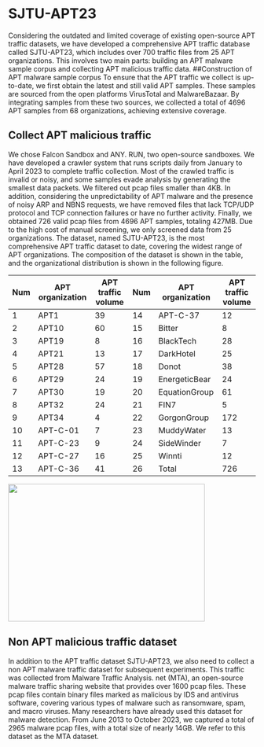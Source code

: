 # SJTU-APT23
Considering the outdated and limited coverage of existing open-source APT traffic datasets, we have developed a comprehensive APT traffic database called SJTU-APT23, which includes over 700 traffic files from 25 APT organizations. This involves two main parts: building an APT malware sample corpus and collecting APT malicious traffic data.
##Construction of APT malware sample corpus
To ensure that the APT traffic we collect is up-to-date, we first obtain the latest and still valid APT samples. These samples are sourced from the open platforms VirusTotal and MalwareBazaar. By integrating samples from these two sources, we collected a total of 4696 APT samples from 68 organizations, achieving extensive coverage.
## Collect APT malicious traffic
We chose Falcon Sandbox and ANY. RUN, two open-source sandboxes. We have developed a crawler system that runs scripts daily from January to April 2023 to complete traffic collection.
Most of the crawled traffic is invalid or noisy, and some samples evade analysis by generating the smallest data packets. We filtered out pcap files smaller than 4KB. In addition, considering the unpredictability of APT malware and the presence of noisy ARP and NBNS requests, we have removed files that lack TCP/UDP protocol and TCP connection failures or have no further activity.
Finally, we obtained 726 valid pcap files from 4696 APT samples, totaling 427MB. Due to the high cost of manual screening, we only screened data from 25 organizations. The dataset, named SJTU-APT23, is the most comprehensive APT traffic dataset to date, covering the widest range of APT organizations. The composition of the dataset is shown in the table, and the organizational distribution is shown in the following figure.

Num | APT organization | APT traffic volume | Num | APT organization | APT traffic volume
| ---- | ---- | ---- | ---- | ----- | ---- |
1 | APT1 | 39 | 14 | APT-C-37 | 12 
2 | APT10 | 60 | 15 | Bitter | 8 
3 | APT19 | 8 | 16 | BlackTech | 28 
4 | APT21 | 13 | 17 | DarkHotel | 25 
5 | APT28 | 57 | 18 | Donot | 38 
6 | APT29 | 24 | 19 | EnergeticBear | 24 
7 | APT30 | 19 | 20 | EquationGroup | 61 
8 | APT32 | 24 | 21 | FIN7 | 5 
9 | APT34 | 4 | 22 | GorgonGroup | 172 
10 | APT-C-01 | 7 | 23 | MuddyWater | 13 
11 | APT-C-23 | 9 | 24 | SideWinder | 7 
12 | APT-C-27 | 16 | 25 | Winnti | 12 
13 | APT-C-36 | 41 | 26 | Total | 726 

<img src="URL" width="400" height="280" />

## Non APT malicious traffic dataset
In addition to the APT traffic dataset SJTU-APT23, we also need to collect a non APT malware traffic dataset for subsequent experiments. This traffic was collected from Malware Traffic Analysis. net (MTA), an open-source malware traffic sharing website that provides over 1600 pcap files. These pcap files contain binary files marked as malicious by IDS and antivirus software, covering various types of malware such as ransomware, spam, and macro viruses. Many researchers have already used this dataset for malware detection. From June 2013 to October 2023, we captured a total of 2965 malware pcap files, with a total size of nearly 14GB. We refer to this dataset as the MTA dataset.
